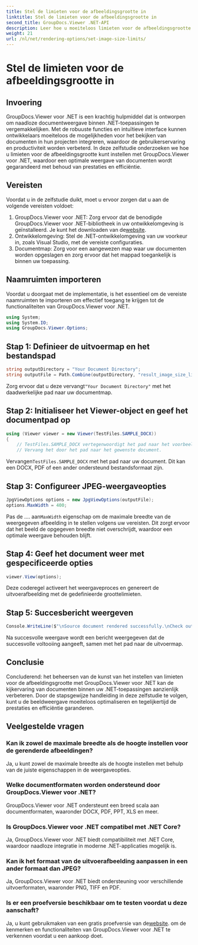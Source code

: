 ```yaml
---
title: Stel de limieten voor de afbeeldingsgrootte in
linktitle: Stel de limieten voor de afbeeldingsgrootte in
second_title: GroupDocs.Viewer .NET-API
description: Leer hoe u moeiteloos limieten voor de afbeeldingsgrootte kunt instellen in .NET-toepassingen met behulp van GroupDocs.Viewer voor .NET, waardoor de kijkervaring van documenten wordt verbeterd.
weight: 21
url: /nl/net/rendering-options/set-image-size-limits/
---
```


# Stel de limieten voor de afbeeldingsgrootte in

## Invoering
GroupDocs.Viewer voor .NET is een krachtig hulpmiddel dat is ontworpen om naadloze documentweergave binnen .NET-toepassingen te vergemakkelijken. Met de robuuste functies en intuïtieve interface kunnen ontwikkelaars moeiteloos de mogelijkheden voor het bekijken van documenten in hun projecten integreren, waardoor de gebruikerservaring en productiviteit worden verbeterd. In deze zelfstudie onderzoeken we hoe u limieten voor de afbeeldingsgrootte kunt instellen met GroupDocs.Viewer voor .NET, waardoor een optimale weergave van documenten wordt gegarandeerd met behoud van prestaties en efficiëntie.
## Vereisten
Voordat u in de zelfstudie duikt, moet u ervoor zorgen dat u aan de volgende vereisten voldoet:
1.  GroupDocs.Viewer voor .NET: Zorg ervoor dat de benodigde GroupDocs.Viewer voor .NET-bibliotheek in uw ontwikkelomgeving is geïnstalleerd. Je kunt het downloaden van de[website](https://releases.groupdocs.com/viewer/net/).
2. Ontwikkelomgeving: Stel de .NET-ontwikkelomgeving van uw voorkeur in, zoals Visual Studio, met de vereiste configuraties.
3. Documentmap: Zorg voor een aangewezen map waar uw documenten worden opgeslagen en zorg ervoor dat het mappad toegankelijk is binnen uw toepassing.

## Naamruimten importeren
Voordat u doorgaat met de implementatie, is het essentieel om de vereiste naamruimten te importeren om effectief toegang te krijgen tot de functionaliteiten van GroupDocs.Viewer voor .NET.
```csharp
using System;
using System.IO;
using GroupDocs.Viewer.Options;
```
## Stap 1: Definieer de uitvoermap en het bestandspad
```csharp
string outputDirectory = "Your Document Directory";
string outputFile = Path.Combine(outputDirectory, "result_image_size_limit.jpg");
```
 Zorg ervoor dat u deze vervangt`"Your Document Directory"` met het daadwerkelijke pad naar uw documentmap.
## Stap 2: Initialiseer het Viewer-object en geef het documentpad op
```csharp
using (Viewer viewer = new Viewer(TestFiles.SAMPLE_DOCX))
{
    // TestFiles.SAMPLE_DOCX vertegenwoordigt het pad naar het voorbeelddocument.
    // Vervang het door het pad naar het gewenste document.
```
 Vervangen`TestFiles.SAMPLE_DOCX` met het pad naar uw document. Dit kan een DOCX, PDF of een ander ondersteund bestandsformaat zijn.
## Stap 3: Configureer JPEG-weergaveopties
```csharp
JpgViewOptions options = new JpgViewOptions(outputFile);
options.MaxWidth = 400;
```
 Pas de .... aan`MaxWidth` eigenschap om de maximale breedte van de weergegeven afbeelding in te stellen volgens uw vereisten. Dit zorgt ervoor dat het beeld de opgegeven breedte niet overschrijdt, waardoor een optimale weergave behouden blijft.
## Stap 4: Geef het document weer met gespecificeerde opties
```csharp
viewer.View(options);
```
Deze coderegel activeert het weergaveproces en genereert de uitvoerafbeelding met de gedefinieerde groottelimieten.
## Stap 5: Succesbericht weergeven
```csharp
Console.WriteLine($"\nSource document rendered successfully.\nCheck output in {outputDirectory}.");
```
Na succesvolle weergave wordt een bericht weergegeven dat de succesvolle voltooiing aangeeft, samen met het pad naar de uitvoermap.

## Conclusie
Concluderend: het beheersen van de kunst van het instellen van limieten voor de afbeeldingsgrootte met GroupDocs.Viewer voor .NET kan de kijkervaring van documenten binnen uw .NET-toepassingen aanzienlijk verbeteren. Door de stapsgewijze handleiding in deze zelfstudie te volgen, kunt u de beeldweergave moeiteloos optimaliseren en tegelijkertijd de prestaties en efficiëntie garanderen.
## Veelgestelde vragen
### Kan ik zowel de maximale breedte als de hoogte instellen voor de gerenderde afbeeldingen?
Ja, u kunt zowel de maximale breedte als de hoogte instellen met behulp van de juiste eigenschappen in de weergaveopties.
### Welke documentformaten worden ondersteund door GroupDocs.Viewer voor .NET?
GroupDocs.Viewer voor .NET ondersteunt een breed scala aan documentformaten, waaronder DOCX, PDF, PPT, XLS en meer.
### Is GroupDocs.Viewer voor .NET compatibel met .NET Core?
Ja, GroupDocs.Viewer voor .NET biedt compatibiliteit met .NET Core, waardoor naadloze integratie in moderne .NET-applicaties mogelijk is.
### Kan ik het formaat van de uitvoerafbeelding aanpassen in een ander formaat dan JPEG?
Ja, GroupDocs.Viewer voor .NET biedt ondersteuning voor verschillende uitvoerformaten, waaronder PNG, TIFF en PDF.
### Is er een proefversie beschikbaar om te testen voordat u deze aanschaft?
 Ja, u kunt gebruikmaken van een gratis proefversie van de[website](https://releases.groupdocs.com/viewer/net/). om de kenmerken en functionaliteiten van GroupDocs.Viewer voor .NET te verkennen voordat u een aankoop doet.